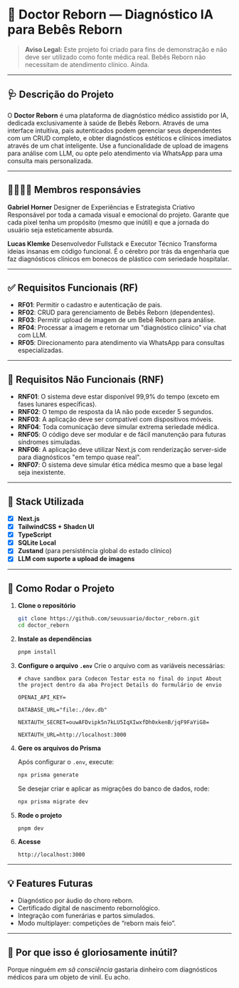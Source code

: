# 🧸 Doctor Reborn — Diagnóstico IA para Bebês Reborn

> **Aviso Legal:** Este projeto foi criado para fins de demonstração e não deve ser utilizado como fonte médica real. Bebês Reborn não necessitam de atendimento clínico. Ainda.

---

## 🩺 Descrição do Projeto

O **Doctor Reborn** é uma plataforma de diagnóstico médico assistido por IA, dedicada exclusivamente à saúde de Bebês Reborn. Através de uma interface intuitiva, pais autenticados podem gerenciar seus dependentes com um CRUD completo, e obter diagnósticos estéticos e clínicos imediatos através de um chat inteligente. Use a funcionalidade de upload de imagens para análise com LLM, ou opte pelo atendimento via WhatsApp para uma consulta mais personalizada.

---

## 👨‍💻👨‍💻 Membros responsávies

**Gabriel Horner**
Designer de Experiências e Estrategista Criativo
Responsável por toda a camada visual e emocional do projeto. Garante que cada pixel tenha um propósito (mesmo que inútil) e que a jornada do usuário seja esteticamente absurda.

**Lucas Klemke**
Desenvolvedor Fullstack e Executor Técnico
Transforma ideias insanas em código funcional. É o cérebro por trás da engenharia que faz diagnósticos clínicos em bonecos de plástico com seriedade hospitalar.

---

## ✅ Requisitos Funcionais (RF)

- **RF01**: Permitir o cadastro e autenticação de pais.
- **RF02**: CRUD para gerenciamento de Bebês Reborn (dependentes).
- **RF03**: Permitir upload de imagem de um Bebê Reborn para análise.
- **RF04**: Processar a imagem e retornar um "diagnóstico clínico" via chat com LLM.
- **RF05**: Direcionamento para atendimento via WhatsApp para consultas especializadas.

---

## 🚫 Requisitos Não Funcionais (RNF)

- **RNF01**: O sistema deve estar disponível 99,9% do tempo (exceto em fases lunares específicas).
- **RNF02**: O tempo de resposta da IA não pode exceder 5 segundos.
- **RNF03**: A aplicação deve ser compatível com dispositivos móveis.
- **RNF04**: Toda comunicação deve simular extrema seriedade médica.
- **RNF05**: O código deve ser modular e de fácil manutenção para futuras síndromes simuladas.
- **RNF06**: A aplicação deve utilizar Next.js com renderização server-side para diagnósticos "em tempo quase real".
- **RNF07**: O sistema deve simular ética médica mesmo que a base legal seja inexistente.

---

## 🧱 Stack Utilizada

- [x] **Next.js**
- [x] **TailwindCSS + Shadcn UI**
- [x] **TypeScript**
- [x] **SQLite Local**
- [x] **Zustand** (para persistência global do estado clínico)
- [x] **LLM com suporte a upload de imagens**

---

## 🚀 Como Rodar o Projeto

1. **Clone o repositório**

   ```bash
   git clone https://github.com/seuusuario/doctor_reborn.git
   cd doctor_reborn
   ```

2. **Instale as dependências**

   ```bash
   pnpm install
   ```

3. **Configure o arquivo `.env`**
   Crie o arquivo com as variáveis necessárias:

   ```env
   # chave sandbox para Codecon Testar esta no final do input About the project dentro da aba Project Details do formulário de envio

   OPENAI_API_KEY=

   DATABASE_URL="file:./dev.db"

   NEXTAUTH_SECRET=ouwAFDvipk5n7kLU5IqXIwxfDh0xkenB/jqF9FaYiG8=

   NEXTAUTH_URL=http://localhost:3000
   ```

4. **Gere os arquivos do Prisma**
   
   Após configurar o `.env`, execute:

   ```bash
   npx prisma generate
   ```

   Se desejar criar e aplicar as migrações do banco de dados, rode:

   ```bash
   npx prisma migrate dev
   ```

5. **Rode o projeto**

   ```bash
   pnpm dev
   ```

6. **Acesse**
   ```
   http://localhost:3000
   ```

---

## 💡 Features Futuras

- Diagnóstico por áudio do choro reborn.
- Certificado digital de nascimento rebornológico.
- Integração com funerárias e partos simulados.
- Modo multiplayer: competições de “reborn mais feio”.

---

## 🤡 Por que isso é gloriosamente inútil?

Porque ninguém _em sã consciência_ gastaria dinheiro com diagnósticos médicos para um objeto de vinil. Eu acho.
